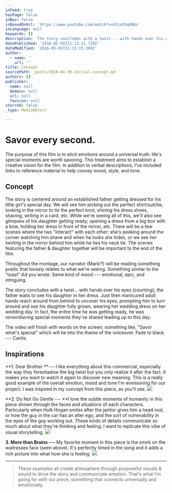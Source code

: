 ```yaml
---
inFeed: true
hasPage: false
inNav: false
isBasedOnUrl: 'https://www.youtube.com/watch?v=h2caT4q4Nbs'
inLanguage: null
keywords: []
description: 'The story concludes with a twist... with hands over his eyes (counting), the father waits to see his daughter in her dress. Just then manicured adult hands reach around from behind to uncover his eyes, prompting him to turn around and see his daughter fully grown, wearing her wedding dress on her wedding day. In fact, the entire time he was getting ready, he was remembering special moments they’ve shared leading up to this day.'
datePublished: '2016-05-05T21:13:21.729Z'
dateModified: '2016-05-05T21:13:15.399Z'
author:
  - name: ''
    url: ''
title: Concept
sourcePath: _posts/2016-04-30-initial-concept.md
authors: []
publisher:
  name: null
  domain: null
  url: null
  favicon: null
starred: false
_type: MediaObject

---
```

# Savor every second.

The purpose of this film is to elicit emotions around a universal truth: life's special moments are worth savoring. This treatment aims to establish a creative vision for the film. In addition to verbal descriptions, I've included links to reference material to help convey mood, style, and tone.

## Concept

The story is centered around an established father getting dressed for his little girl's special day. We will see him picking out the perfect shirt/suit/tie, looking in the mirror to tie the perfect knot, shining his dress shoes, shaving, writing in a card, etc. While we're seeing all of this, we'll also see glimpses of his daughter getting ready; opening a dress from a big box with a bow, holding her dress in front of the mirror, etc. There will be a few scenes where the two "interact" with each other: she's peeking around the corner watching him shave and when he looks she hides, or we see her twirling in the mirror behind him while he ties his neck tie. The scenes featuring the father & daughter together will be important to the end of the film.

Throughout the montage, our narrator (Mark!?) will be reading something poetic that loosely relates to what we're seeing. Something similar to the "toast" Ad you wrote. Same kind of mood --- emotional, epic, and intriguing.

The story concludes with a twist... with hands over his eyes (counting), the father waits to see his daughter in her dress. Just then manicured adult hands reach around from behind to uncover his eyes, prompting him to turn around and see his daughter fully grown, wearing her wedding dress on her wedding day. In fact, the entire time he was getting ready, he was _remembering_ special moments they've shared leading up to this day.

The video will finish with words on the screen; something like, "Savor what's special" which will tie into the theme of the voiceover. Fade to black --- Canlis.

## Inspirations

**1\. Dear Brother **--- I like everything about this commercial, especially the way they foreshadow the big twist but you only realize it after the fact. It makes you want to watch it again to discover new meaning. This is a really good example of the overall emotion, mood and tone I'm envisioning for our project. I was inspired in my concept from this piece, as you'll see.
![](https://the-grid-user-content.s3-us-west-2.amazonaws.com/e8987d60-0e0c-4b1c-bbaf-43586d767b14.png)

**2\. Do Not Go Gentle --- **I love the subtle moments of humanity in this piece shown through the faces and situations of each characters. Particularly when Hulk Hogan smiles after the janitor gives him a head nod, or how the guy in the car has an alter ego, and the sort of vulnerability in the eyes of the guy working out. These kinds of details communicate so much about what they're thinking and feeling. I want to replicate this vibe of visual storytelling.
![](https://the-grid-user-content.s3-us-west-2.amazonaws.com/7cf4e340-3bb0-4e09-9f33-1f9c6509659a.png)

**3\. More than Brains ---** My favorite moment in this piece is the smirk on the waitresses face (seen above). It's perfectly timed in the song and it adds a rich picture into what how she is feeling.
![](https://the-grid-user-content.s3-us-west-2.amazonaws.com/83b028f9-ac7d-40de-b6c3-aefc596f138d.png)

---

> These examples all create atmosphere through purposeful visuals & sound to drive the story and communicate emotion. That's what I'm going for with our piece, something that connects universally and emotionally.